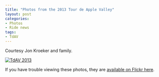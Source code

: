 ```yaml
---
title: "Photos from the 2013 Tour de Apple Valley"
layout: post
categories:
- Photos
- Ride news
tags:
- TdAV
---
```


Courtesy Jon Kroeker and family.

[![TdAV 2013](https://farm8.staticflickr.com/7430/10556941384_47196f699e_z.jpg)](https://www.flickr.com/photos/15848140@N02/albums/72157637088403813 "TdAV 2013")<script async="" charset="utf-8" src="//embedr.flickr.com/assets/client-code.js"></script>

If you have trouble viewing these photos, they are [available on Flickr here](https://flic.kr/s/aHsjLzhod6).